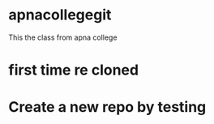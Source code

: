 # apnacollegegit
This the class from apna college

# first time re cloned


# Create a new repo by testing
